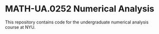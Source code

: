 # MATH-UA.0252 Numerical Analysis

This repository contains code for the undergraduate numerical analysis course at NYU.

